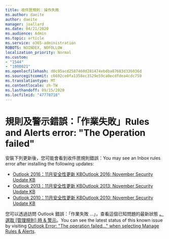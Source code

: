 ```yaml
---
title: 收件匣規則：操作失敗
ms.author: daeite
author: daeite
manager: joallard
ms.date: 04/21/2020
ms.audience: Admin
ms.topic: article
ms.service: o365-administration
ROBOTS: NOINDEX, NOFOLLOW
localization_priority: Normal
ms.custom:
- "1544"
- "1800021"
ms.openlocfilehash: d0c95acd2587460d281474ebdba87683d336036d
ms.sourcegitcommit: c6692ce0fa1358ec3529e59ca0ecdfdea4cdc759
ms.translationtype: MT
ms.contentlocale: zh-TW
ms.lasthandoff: 09/15/2020
ms.locfileid: "47778718"
---
```

# <a name="rules-and-alerts-error-the-operation-failed"></a><span data-ttu-id="a0b8b-102">規則及警示錯誤：「作業失敗」</span><span class="sxs-lookup"><span data-stu-id="a0b8b-102">Rules and Alerts error: "The Operation failed"</span></span>

<span data-ttu-id="a0b8b-103">安裝下列更新後，您可能會看到收件匣規則錯誤：</span><span class="sxs-lookup"><span data-stu-id="a0b8b-103">You may see an Inbox rules error after installing the following updates:</span></span>

- [<span data-ttu-id="a0b8b-104">Outlook 2016：11月安全性更新 KB</span><span class="sxs-lookup"><span data-stu-id="a0b8b-104">Outlook 2016: November Security Update KB</span></span>](https://support.microsoft.com/help/4461506)
- [<span data-ttu-id="a0b8b-105">Outlook 2013：11月安全性更新 KB</span><span class="sxs-lookup"><span data-stu-id="a0b8b-105">Outlook 2013: November Security Update KB</span></span>](https://support.microsoft.com/help/4461486)
- [<span data-ttu-id="a0b8b-106">Outlook 2010：11月安全性更新 KB</span><span class="sxs-lookup"><span data-stu-id="a0b8b-106">Outlook 2010: November Security Update KB</span></span>](https://support.microsoft.com/help/4461585)

<span data-ttu-id="a0b8b-107">您可以透過訪問 Outlook 錯誤：「作業失敗 ...」，查看這個已知問題的最新狀態 [。選取 [管理規則] 時 & 警示](https://support.office.com/article/Outlook-Error-The-operation-failed-when-selecting-Manage-Rules-Alerts-64b6ff77-98c2-4564-9cbf-25bd8e17fb8b%20)。</span><span class="sxs-lookup"><span data-stu-id="a0b8b-107">You can see the latest status of this known issue by visiting [Outlook Error: "The operation failed..." when selecting Manage Rules & Alerts](https://support.office.com/article/Outlook-Error-The-operation-failed-when-selecting-Manage-Rules-Alerts-64b6ff77-98c2-4564-9cbf-25bd8e17fb8b%20).</span></span>